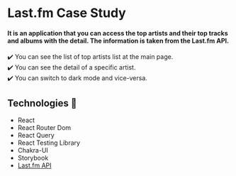 # Last.fm Case Study 

#### It is an application that you can access the top artists and their top tracks and albums with the detail. The information is taken from the Last.fm API. 

✔️ You can see the list of top artists list at the main page.  
✔️ You can see the detail of a specific artist.  
✔️ You can switch to dark mode and vice-versa.

## Technologies 🚀
- React
- React Router Dom
- React Query
- React Testing Library
- Chakra-UI
- Storybook
- [Last.fm API](https://www.last.fm/tr/api)


